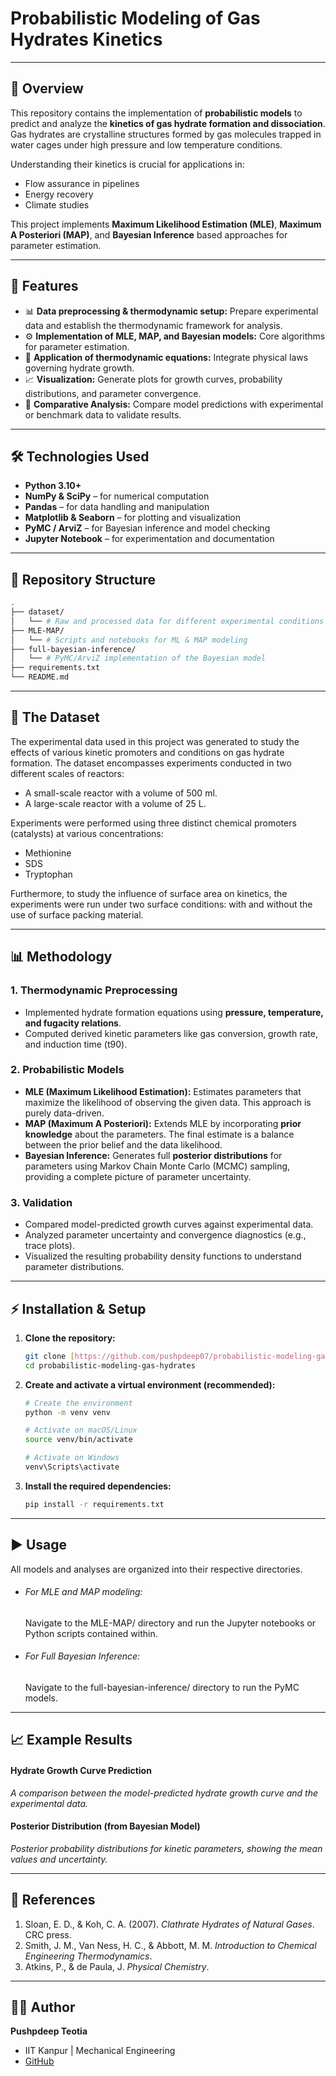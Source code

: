 # Probabilistic Modeling of Gas Hydrates Kinetics

---

## 📌 Overview

This repository contains the implementation of **probabilistic models** to predict and analyze the **kinetics of gas hydrate formation and dissociation**. Gas hydrates are crystalline structures formed by gas molecules trapped in water cages under high pressure and low temperature conditions.

Understanding their kinetics is crucial for applications in:
- Flow assurance in pipelines
- Energy recovery
- Climate studies

This project implements **Maximum Likelihood Estimation (MLE)**, **Maximum A Posteriori (MAP)**, and **Bayesian Inference** based approaches for parameter estimation.



---

## 🚀 Features

- 📊 **Data preprocessing & thermodynamic setup:** Prepare experimental data and establish the thermodynamic framework for analysis.
- ⚙️ **Implementation of MLE, MAP, and Bayesian models:** Core algorithms for parameter estimation.
- 🔬 **Application of thermodynamic equations:** Integrate physical laws governing hydrate growth.
- 📈 **Visualization:** Generate plots for growth curves, probability distributions, and parameter convergence.
- 🔄 **Comparative Analysis:** Compare model predictions with experimental or benchmark data to validate results.

---

## 🛠️ Technologies Used

- **Python 3.10+**
- **NumPy & SciPy** – for numerical computation
- **Pandas** – for data handling and manipulation
- **Matplotlib & Seaborn** – for plotting and visualization
- **PyMC / ArviZ** – for Bayesian inference and model checking
- **Jupyter Notebook** – for experimentation and documentation

---

## 📂 Repository Structure

```bash
.
├── dataset/
│   └── # Raw and processed data for different experimental conditions
├── MLE-MAP/
│   └── # Scripts and notebooks for ML & MAP modeling
├── full-bayesian-inference/
│   └── # PyMC/ArviZ implementation of the Bayesian model
├── requirements.txt
└── README.md
```

---

## 🧪 The Dataset

The experimental data used in this project was generated to study the effects of various kinetic promoters and conditions on gas hydrate formation. The dataset encompasses experiments conducted in two different scales of reactors:
- A small-scale reactor with a volume of 500 ml.
- A large-scale reactor with a volume of 25 L.

Experiments were performed using three distinct chemical promoters (catalysts) at various concentrations:
- Methionine
- SDS
- Tryptophan

Furthermore, to study the influence of surface area on kinetics, the experiments were run under two surface conditions: with and without the use of surface packing material.

---

## 📊 Methodology

### 1. Thermodynamic Preprocessing
- Implemented hydrate formation equations using **pressure, temperature, and fugacity relations**.
- Computed derived kinetic parameters like gas conversion, growth rate, and induction time (t90).

### 2. Probabilistic Models
- **MLE (Maximum Likelihood Estimation):** Estimates parameters that maximize the likelihood of observing the given data. This approach is purely data-driven.
- **MAP (Maximum A Posteriori):** Extends MLE by incorporating **prior knowledge** about the parameters. The final estimate is a balance between the prior belief and the data likelihood.
- **Bayesian Inference:** Generates full **posterior distributions** for parameters using Markov Chain Monte Carlo (MCMC) sampling, providing a complete picture of parameter uncertainty.

### 3. Validation
- Compared model-predicted growth curves against experimental data.
- Analyzed parameter uncertainty and convergence diagnostics (e.g., trace plots).
- Visualized the resulting probability density functions to understand parameter distributions.

---

## ⚡ Installation & Setup

1.  **Clone the repository:**
    ```bash
    git clone [https://github.com/pushpdeep07/probabilistic-modeling-gas-hydrates.git](https://github.com/pushpdeep07/probabilistic-modeling-gas-hydrates.git)
    cd probabilistic-modeling-gas-hydrates
    ```

2.  **Create and activate a virtual environment (recommended):**
    ```bash
    # Create the environment
    python -m venv venv

    # Activate on macOS/Linux
    source venv/bin/activate

    # Activate on Windows
    venv\Scripts\activate
    ```

3.  **Install the required dependencies:**
    ```bash
    pip install -r requirements.txt
    ```

---

## ▶️ Usage

All models and analyses are organized into their respective directories.
- ###### For MLE and MAP modeling:
   Navigate to the MLE-MAP/ directory and run the Jupyter notebooks or Python scripts contained within.
- ###### For Full Bayesian Inference:
  Navigate to the full-bayesian-inference/ directory to run the PyMC models.

---

## 📈 Example Results

#### Hydrate Growth Curve Prediction
*A comparison between the model-predicted hydrate growth curve and the experimental data.*

#### Posterior Distribution (from Bayesian Model)
*Posterior probability distributions for kinetic parameters, showing the mean values and uncertainty.*

---

## 📖 References

1.  Sloan, E. D., & Koh, C. A. (2007). *Clathrate Hydrates of Natural Gases*. CRC press.
2.  Smith, J. M., Van Ness, H. C., & Abbott, M. M. *Introduction to Chemical Engineering Thermodynamics*.
3.  Atkins, P., & de Paula, J. *Physical Chemistry*.

---

## 👨‍💻 Author

**Pushpdeep Teotia**

-   IIT Kanpur | Mechanical Engineering
-   [GitHub](https://github.com/pushpdeep07)
